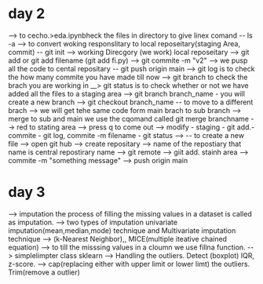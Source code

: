 
# day 2

--> to cecho.>eda.ipynbheck the files in directory to give linex comand -- ls -a
--> to convert woking responslitary to local reposeitary(staging Area, commit) -- git init
--> working Direcgory (we work) local reposeitary
--> git add or git add filename (git add fi.py)
--> git commite -m "v2"
--> we pusp all the code to cental repositary -- git push origin main
--> git log is to check the how many commite you have made till now
--> git branch to check the brach you are working in
__> git status is to check whether or not we have added all the files to a staging area
--> git branch branch_name - you will create a new branch
--> git checkout branch_name -- to move to a different brach
--> we will get tehe same code form main brach to sub branch
--> merge to sub and main we use the cqomand called git merge branchname
--> red to stating area
--> press q to come out
--> modify - staging - git add.- commite - git log, commite -m filename - git status
-->  -- to create a new file
--> open git hub
--> create repositary
--> name of the repostiary that name is central repostirary name
--> git remote 
--> giit add. stainh area
--> commite -m "something message"
--> push origin main

# day 3

--> imputation the process of filling the missing values in a dataset is called as imputation.
--> two types of imputation univariate imputation(mean,median,mode) technique and Multivariate imputation technique
--> (k-Nearest Neighbor),, MICE(multiple iteative chained equation)
--> to till the misssing values in a cloumn we use fillna function.
--> simplelimpter class  sklearn
--> Handling the outliers. Detect (boxplot) IQR, z-score.
--> cap(replacing either with upper limit or lower limt) the outliers.  Trim(remove a outlier)

